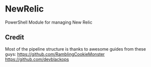 # NewRelic
PowerShell Module for managing New Relic 

## Credit
Most of the pipeline structure is thanks to awesome guides from these guys:
https://github.com/RamblingCookieMonster
https://github.com/devblackops